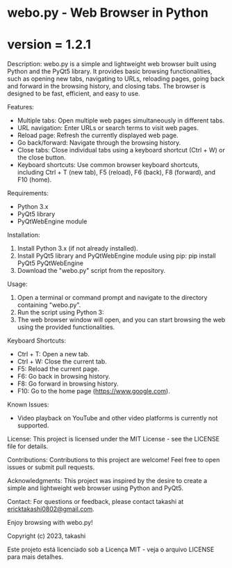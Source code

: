 # webo.py - Web Browser in Python
# version = 1.2.1

Description:
webo.py is a simple and lightweight web browser built using Python and the PyQt5 library. It provides basic browsing functionalities, such as opening new tabs, navigating to URLs, reloading pages, going back and forward in the browsing history, and closing tabs. The browser is designed to be fast, efficient, and easy to use.

Features:
- Multiple tabs: Open multiple web pages simultaneously in different tabs.
- URL navigation: Enter URLs or search terms to visit web pages.
- Reload page: Refresh the currently displayed web page.
- Go back/forward: Navigate through the browsing history.
- Close tabs: Close individual tabs using a keyboard shortcut (Ctrl + W) or the close button.
- Keyboard shortcuts: Use common browser keyboard shortcuts, including Ctrl + T (new tab), F5 (reload), F6 (back), F8 (forward), and F10 (home).

Requirements:
- Python 3.x
- PyQt5 library
- PyQtWebEngine module

Installation:
1. Install Python 3.x (if not already installed).
2. Install PyQt5 library and PyQtWebEngine module using pip:
pip install PyQt5 PyQtWebEngine
3. Download the "webo.py" script from the repository.

Usage:
1. Open a terminal or command prompt and navigate to the directory containing "webo.py".
2. Run the script using Python 3:
3. The web browser window will open, and you can start browsing the web using the provided functionalities.

Keyboard Shortcuts:
- Ctrl + T: Open a new tab.
- Ctrl + W: Close the current tab.
- F5: Reload the current page.
- F6: Go back in browsing history.
- F8: Go forward in browsing history.
- F10: Go to the home page (https://www.google.com).

Known Issues:
- Video playback on YouTube and other video platforms is currently not supported.

License:
This project is licensed under the MIT License - see the LICENSE file for details.

Contributions:
Contributions to this project are welcome! Feel free to open issues or submit pull requests.

Acknowledgments:
This project was inspired by the desire to create a simple and lightweight web browser using Python and PyQt5.

Contact:
For questions or feedback, please contact takashi at ericktakashi0802@gmail.com.

Enjoy browsing with webo.py!

Copyright (c) 2023, takashi

Este projeto está licenciado sob a Licença MIT - veja o arquivo LICENSE para mais detalhes.
